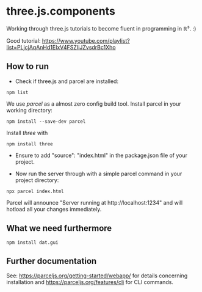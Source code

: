 # three.js.components #

Working through three.js tutorials to become fluent in programming in &Ropf;³. :)

Good tutorial: https://www.youtube.com/playlist?list=PLjcjAqAnHd1EIxV4FSZIiJZvsdrBc1Xho


## How to run ##

- Check if three.js and parcel are installed:

```
npm list
```

We use _parcel_ as a almost zero config build tool. Install parcel in your working directory:

```
npm install --save-dev parcel
```

Install _three_ with 

```
npm install three
```

- Ensure to add "source": "index.html" in the package.json file of your project.

- Now run the server through with a simple parcel command in your project directory:

```
npx parcel index.html 
```

Parcel will announce "Server running at http://localhost:1234" and will hotload all your changes immediately.

## What we need furthermore ##

```
npm install dat.gui
```

## Further documentation ##

See: https://parceljs.org/getting-started/webapp/ for details concerning installation and https://parceljs.org/features/cli for CLI commands.

